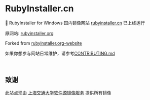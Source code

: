 # RubyInstaller.cn

🎏 RubyInstaller for Windows 国内镜像网站 [rubyinstaller.cn](https://rubyinstaller.cn) 已上线运行

原网站: [rubyinstaller.org](https://rubyinstaller.org)

Forked from [rubyinstaller.org-website](https://github.com/oneclick/rubyinstaller.org-website)

如果你想参与网站日常维护，请参考[CONTRIBUTING.md](./CONTRIBUTING.md)

<br>

## 致谢

此站点现由 [上海交通大学软件源镜像服务](https://mirrors.sjtug.sjtu.edu.cn/) 提供所有镜像

